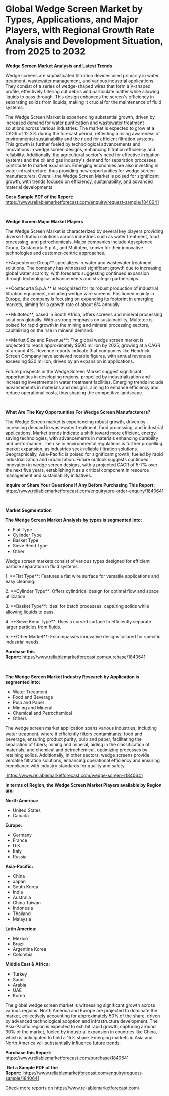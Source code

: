 <p><h1>Global Wedge Screen Market by Types, Applications, and Major Players, with Regional Growth Rate Analysis and Development Situation, from 2025 to 2032</h1></p><p><strong>Wedge Screen Market Analysis and Latest Trends</strong></p>
<p><p>Wedge screens are sophisticated filtration devices used primarily in water treatment, wastewater management, and various industrial applications. They consist of a series of wedge-shaped wires that form a V-shaped profile, effectively filtering out debris and particulate matter while allowing liquids to pass through. This design enhances the screen's efficiency in separating solids from liquids, making it crucial for the maintenance of fluid systems.</p><p>The Wedge Screen Market is experiencing substantial growth, driven by increased demand for water purification and wastewater treatment solutions across various industries. The market is expected to grow at a CAGR of 12.3% during the forecast period, reflecting a rising awareness of environmental sustainability and the need for efficient filtration systems. This growth is further fueled by technological advancements and innovations in wedge screen designs, enhancing filtration efficiency and reliability. Additionally, the agricultural sector's need for effective irrigation systems and the oil and gas industry's demand for separation processes contribute to market expansion. Emerging economies are also investing in water infrastructure, thus providing new opportunities for wedge screen manufacturers. Overall, the Wedge Screen Market is poised for significant growth, with trends focused on efficiency, sustainability, and advanced material developments.</p></p>
<p><strong>Get a Sample PDF of the Report:&nbsp;</strong> <a href="https://www.reliablemarketforecast.com/enquiry/request-sample/1840641?utm_campaign=2479&utm_medium=2&utm_source=Github&utm_content=ia&utm_term=11042025&utm_id=wedge-screen">https://www.reliablemarketforecast.com/enquiry/request-sample/1840641</a></p>
<p>&nbsp;</p>
<p><strong>Wedge Screen Major Market Players</strong></p>
<p><p>The Wedge Screen Market is characterized by several key players providing diverse filtration solutions across industries such as water treatment, food processing, and petrochemicals. Major companies include Aqseptence Group, Costacurta S.p.A., and Multotec, known for their innovative technologies and customer-centric approaches.</p><p>**Aqseptence Group** specializes in water and wastewater treatment solutions. The company has witnessed significant growth due to increasing global water scarcity, with forecasts suggesting continued expansion through technological advancements and strategic partnerships.</p><p>**Costacurta S.p.A.** is recognized for its robust production of industrial filtration equipment, including wedge wire screens. Positioned mainly in Europe, the company is focusing on expanding its footprint in emerging markets, aiming for a growth rate of about 6% annually.</p><p>**Multotec**, based in South Africa, offers screens and mineral processing solutions globally. With a strong emphasis on sustainability, Multotec is poised for rapid growth in the mining and mineral processing sectors, capitalizing on the rise in mineral demand.</p><p>**Market Size and Revenue**: The global wedge screen market is projected to reach approximately $500 million by 2025, growing at a CAGR of around 4%. Revenue reports indicate that companies like Hendrick Screen Company have achieved notable figures, with annual revenues exceeding $30 million, driven by an expansion in applications.</p><p>Future prospects in the Wedge Screen Market suggest significant opportunities in developing regions, propelled by industrialization and increasing investments in water treatment facilities. Emerging trends include advancements in materials and designs, aiming to enhance efficiency and reduce operational costs, thus shaping the competitive landscape.</p></p>
<p>&nbsp;</p>
<p><strong>What Are The Key Opportunities For Wedge Screen Manufacturers?</strong></p>
<p><p>The Wedge Screen market is experiencing robust growth, driven by increasing demand in wastewater treatment, food processing, and industrial applications. Market trends indicate a shift toward more efficient, energy-saving technologies, with advancements in materials enhancing durability and performance. The rise in environmental regulations is further propelling market expansion, as industries seek reliable filtration solutions. Geographically, Asia-Pacific is poised for significant growth, fueled by rapid industrialization and urbanization. Future outlook suggests continued innovation in wedge screen designs, with a projected CAGR of 5-7% over the next five years, establishing it as a critical component in resource management and sustainability initiatives.</p></p>
<p><strong>Inquire or Share Your Questions If Any Before Purchasing This Report:</strong> <a href="https://www.reliablemarketforecast.com/enquiry/pre-order-enquiry/1840641?utm_campaign=2479&utm_medium=2&utm_source=Github&utm_content=ia&utm_term=11042025&utm_id=wedge-screen">https://www.reliablemarketforecast.com/enquiry/pre-order-enquiry/1840641</a></p>
<p>&nbsp;</p>
<p><strong>Market Segmentation</strong></p>
<p><strong>The Wedge Screen Market Analysis by types is segmented into:</strong></p>
<p><ul><li>Flat Type</li><li>Cylinder Type</li><li>Basket Type</li><li>Sieve Bend Type</li><li>Other</li></ul></p>
<p><p>Wedge screen markets consist of various types designed for efficient particle separation in fluid systems. </p><p>1. **Flat Type**: Features a flat wire surface for versatile applications and easy cleaning.</p><p>2. **Cylinder Type**: Offers cylindrical design for optimal flow and space utilization.</p><p>3. **Basket Type**: Ideal for batch processes, capturing solids while allowing liquids to pass.</p><p>4. **Sieve Bend Type**: Uses a curved surface to efficiently separate larger particles from fluids.</p><p>5. **Other Market**: Encompasses innovative designs tailored for specific industrial needs.</p></p>
<p><strong>Purchase this Report:&nbsp;</strong><a href="https://www.reliablemarketforecast.com/purchase/1840641?utm_campaign=2479&utm_medium=2&utm_source=Github&utm_content=ia&utm_term=11042025&utm_id=wedge-screen">https://www.reliablemarketforecast.com/purchase/1840641</a></p>
<p>&nbsp;</p>
<p><strong>The Wedge Screen Market Industry Research by Application is segmented into:</strong></p>
<p><ul><li>Water Treatment</li><li>Food and Beverage</li><li>Pulp and Paper</li><li>Mining and Mineral</li><li>Chemical and Petrochemical</li><li>Others</li></ul></p>
<p><p>The wedge screen market application spans various industries, including water treatment, where it efficiently filters contaminants; food and beverage, ensuring product purity; pulp and paper, facilitating the separation of fibers; mining and mineral, aiding in the classification of materials; and chemical and petrochemical, optimizing processes by retaining solids. Additionally, in other sectors, wedge screens provide versatile filtration solutions, enhancing operational efficiency and ensuring compliance with industry standards for quality and safety.</p></p>
<p><a href="https://www.reliablemarketforecast.com/wedge-screen-r1840641?utm_campaign=2479&utm_medium=2&utm_source=Github&utm_content=ia&utm_term=11042025&utm_id=wedge-screen">&nbsp;https://www.reliablemarketforecast.com/wedge-screen-r1840641</a></p>
<p><strong>In terms of Region, the Wedge Screen Market Players available by Region are:</strong></p>
<p>
    <p> <strong> North America: </strong>
        <ul>
            <li>United States</li>
            <li>Canada</li>
        </ul>
        </p> 
    <p> <strong> Europe: </strong>
        <ul>
            <li>Germany</li>
            <li>France</li>
            <li>U.K.</li>
            <li>Italy</li>
            <li>Russia</li>
        </ul>
        </p> 
    <p> <strong> Asia-Pacific: </strong>
        <ul>
            <li>China</li>
            <li>Japan</li>
            <li>South Korea</li>
            <li>India</li>
            <li>Australia</li>
            <li>China Taiwan</li>
            <li>Indonesia</li>
            <li>Thailand</li>
            <li>Malaysia</li>
        </ul>
        </p> 
    <p> <strong> Latin America: </strong>
        <ul>
            <li>Mexico</li>
            <li>Brazil</li>
            <li>Argentina Korea</li>
            <li>Colombia</li>
        </ul>
        </p> 
    <p> <strong> Middle East & Africa: </strong>
        <ul>
            <li>Turkey</li>
            <li>Saudi</li>
            <li>Arabia</li>
            <li>UAE</li>
            <li>Korea</li>
        </ul>
    </p>
    </p>
<p><p>The global wedge screen market is witnessing significant growth across various regions. North America and Europe are projected to dominate the market, collectively accounting for approximately 50% of the share, driven by advanced technological adoption and infrastructure development. The Asia-Pacific region is expected to exhibit rapid growth, capturing around 30% of the market, fueled by industrial expansion in countries like China, which is anticipated to hold a 15% share. Emerging markets in Asia and North America will substantially influence future trends.</p></p>
<p><strong>Purchase this Report: </strong><a href="https://www.reliablemarketforecast.com/purchase/1840641?utm_campaign=2479&utm_medium=2&utm_source=Github&utm_content=ia&utm_term=11042025&utm_id=wedge-screen">https://www.reliablemarketforecast.com/purchase/1840641</a></p>
<p>&nbsp;<strong>Get a Sample PDF of the Report:&nbsp;&nbsp;</strong><a href="https://www.reliablemarketforecast.com/enquiry/request-sample/1840641?utm_campaign=2479&utm_medium=2&utm_source=Github&utm_content=ia&utm_term=11042025&utm_id=wedge-screen">https://www.reliablemarketforecast.com/enquiry/request-sample/1840641</a></p>
<p><strong></strong></p>
<p>Check more reports on <a href="https://www.reliablemarketforecast.com/?utm_campaign=2479&utm_medium=2&utm_source=Github&utm_content=ia&utm_term=11042025&utm_id=wedge-screen">https://www.reliablemarketforecast.com/</a></p>